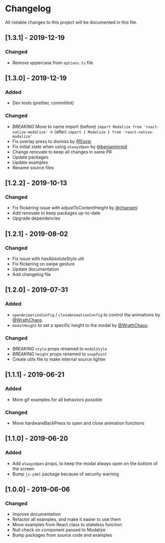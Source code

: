 # Changelog

All notable changes to this project will be documented in this file.

## [1.3.1] - 2019-12-19

### Changed

- Remove uppercase from `options.ts` file

## [1.3.0] - 2019-12-19

### Added

- Dev tools (prettier, commitlint)

### Changed

- _BREAKING_ Move to name import (before) `import Modalize from 'react-native-modalize'` -> (after) `import { Modalize } from 'react-native-modalize'`
- Fix overlay press to dismiss by [@Esirei](https://github.com/Esirei)
- Fix initial state when using `alwaysOpen` by [@benjaminreid](https://github.com/benjaminreid)
- Change renovate to keep all changes in same PR
- Update packages
- Update examples
- Rename source files

## [1.2.2] - 2019-10-13

### Changed

- Fix flickering issue with adjustToContentHeight by [@charpeni](https://github.com/charpeni)
- Add renovate to keep packages up-to-date
- Upgrade dependencies

## [1.2.1] - 2019-08-02

### Changed

- Fix issue with hasAbsoluteStyle util
- Fix flickering on swipe gesture
- Update documentation
- Add changelog file

## [1.2.0] - 2019-07-31

### Added

- `openAnimationConfig` / `closeAnimationConfig` to control the animations by [@WrathChaos](https://github.com/WrathChaos).
- `modalHeight` to set a specific height to the modal by [@WrathChaos](https://github.com/WrathChaos).

### Changed

- _BREAKING_ `style` props renamed to `modalStyle`
- _BREAKING_ `height` props renamed to `snapPoint`
- Create utils file to make internal source lighter

## [1.1.1] - 2019-06-21

### Added

- More gif examples for all behaviors possible

### Changed

- Move hardwareBackPress to open and close animation functions

## [1.1.0] - 2019-06-20

### Added

- Add `alwaysOpen` props, to keep the modal always open on the bottom of the screen
- Bump `js-yaml` package because of security warning

[unreleased]: https://github.com/jeremybarbet/react-native-modalize/compare/1.3.1...HEAD

## [1.0.0] - 2019-06-06

### Changed

- Improve documentation
- Refactor all examples, and make it easier to use them
- Move examples from React.class to stateless function
- Null check on component passed to Modalize
- Bump packages from source code and examples

